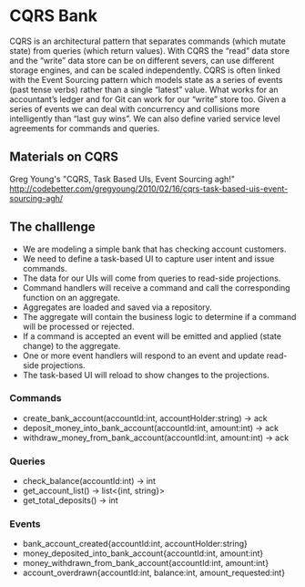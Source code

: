 # CQRS Bank

CQRS is an architectural pattern that separates commands (which mutate state) from queries (which return values). 
With CQRS the “read” data store and the “write” data store can be on different severs, can use different storage 
engines, and can be scaled independently. CQRS is often linked with the Event Sourcing pattern which models state 
as a series of events (past tense verbs) rather than a single “latest” value. What works for an accountant’s ledger 
and for Git can work for our “write” store too. Given a series of events we can deal with concurrency and collisions 
more intelligently than “last guy wins”. We can also define varied service level agreements for commands and queries.

## Materials on CQRS

Greg Young's "CQRS, Task Based UIs, Event Sourcing agh!"
http://codebetter.com/gregyoung/2010/02/16/cqrs-task-based-uis-event-sourcing-agh/

## The challlenge

* We are modeling a simple bank that has checking account customers. 
* We need to define a task-based UI to capture user intent and issue commands. 
* The data for our UIs will come from queries to read-side projections.
* Command handlers will receive a command and call the corresponding function on an aggregate.
* Aggregates are loaded and saved via a repository.
* The aggregate will contain the business logic to determine if a command will be processed or rejected.
* If a command is accepted an event will be emitted and applied (state change) to the aggregate.
* One or more event handlers will respond to an event and update read-side projections.
* The task-based UI will reload to show changes to the projections.

### Commands

* create_bank_account(accountId:int, accountHolder:string) -> ack
* deposit_money_into_bank_account(accountId:int, amount:int) -> ack 
* withdraw_money_from_bank_account(accountId:int, amount:int) -> ack

### Queries

* check_balance(accountId:int) -> int
* get_account_list() -> list<{int, string}> 
* get_total_deposits() -> int

### Events

* bank_account_created{accountId:int, accountHolder:string}
* money_deposited_into_bank_account{accountId:int, amount:int}
* money_withdrawn_from_bank_account{accountId:int, amount:int}
* account_overdrawn{accountId:int, balance:int, amount_requested:int}
